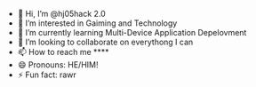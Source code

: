 - 👋 Hi, I’m @hj05hack 2.0
- 👀 I’m interested in Gaiming and Technology
- 🌱 I’m currently learning Multi-Device Application Depelovment
- 💞️ I’m looking to collaborate on everythong I can
- 📫 How to reach me ****
- 😄 Pronouns: HE/HIM!
- ⚡ Fun fact: rawr

